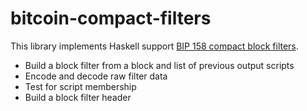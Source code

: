 # bitcoin-compact-filters 

This library implements Haskell support [BIP 158 compact block filters][1].

* Build a block filter from a block and list of previous output scripts
* Encode and decode raw filter data
* Test for script membership
* Build a block filter header

[1]: https://github.com/bitcoin/bips/blob/master/bip-0158.mediawiki
